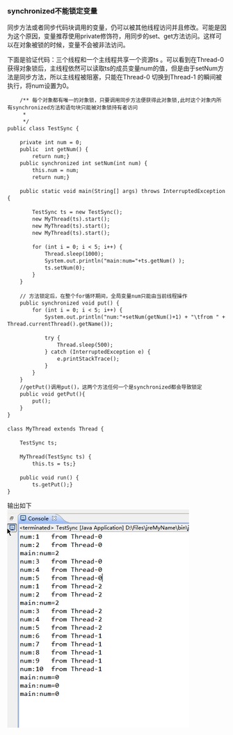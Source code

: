 ### synchronized不能锁定变量  
同步方法或者同步代码块调用的变量，仍可以被其他线程访问并且修改。可能是因为这个原因，变量推荐使用private修饰符，用同步的set、get方法访问。这样可以在对象被锁的时候，变量不会被非法访问。

下面是验证代码：三个线程和一个主线程共享一个资源ts 。可以看到在Thread-0 获得对象锁后，主线程依然可以读取ts的成员变量num的值，但是由于setNum方法是同步方法，所以主线程被阻塞，只能在Thread-0 切换到Thread-1 的瞬间被执行，将num设置为0。
```
	/**	每个对象都有唯一的对象锁，只要调用同步方法便获得此对象锁,此时这个对象内所有synchronized方法和语句块只能被对象锁持有者访问
	 * 
	 */
public class TestSync {

	private int num = 0;
	public  int getNum() {
		return num;}
	public synchronized int setNum(int num) {
		this.num = num;
		return num;}

	public static void main(String[] args) throws InterruptedException {

		TestSync ts = new TestSync();
		new MyThread(ts).start();
		new MyThread(ts).start();
		new MyThread(ts).start();
		
		for (int i = 0; i < 5; i++) {
			Thread.sleep(1000);
			System.out.println("main:num="+ts.getNum() );
			ts.setNum(0);
		}
	}

	// 方法锁定后，在整个for循环期间，全局变量num只能由当前线程操作
	public synchronized void put() {
		for (int i = 0; i < 5; i++) {
			System.out.println("num:"+setNum(getNum()+1) + "\tfrom " + Thread.currentThread().getName());

			try {
				Thread.sleep(500);
			} catch (InterruptedException e) {
				e.printStackTrace();
			}
		}
	}
	//getPut()调用put()，这两个方法任何一个是synchronized都会导致锁定
	public void getPut(){	
		put();	
	}
}

class MyThread extends Thread {
	
	TestSync ts;

	MyThread(TestSync ts) {
		this.ts = ts;}

	public void run() {
		ts.getPut();}
}
```
输出如下  
![output](https://github.com/Jingle-seven/demos/blob/master/support/article/img/6631239289514483457.png)    
